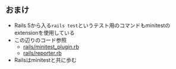 ## おまけ

* Rails 5から入る`rails test`というテスト用のコマンドもminitestのextensionを使用している
* この辺りのコード参照
  * [rails/minitest_plugin.rb](https://github.com/rails/rails/blob/master/railties/lib/rails/test_unit/minitest_plugin.rb)
  * [rails/reporter.rb](https://github.com/rails/rails/blob/master/railties/lib/rails/test_unit/reporter.rb)
* Railsはminitestと共に歩む
